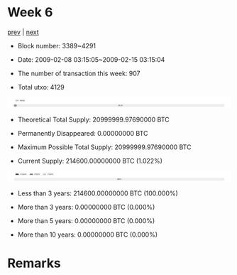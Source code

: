 # Week 6

[prev](week0005.md) | [next](week0007.md)

- Block number: 3389~4291

- Date: 2009-02-08 03:15:05~2009-02-15 03:15:04

- The number of transaction this week: 907

- Total utxo: 4129

![](../images/mined_week0006.png)

- Theoretical Total Supply: 20999999.97690000 BTC

- Permanently Disappeared: 0.00000000 BTC

- Maximum Possible Total Supply: 20999999.97690000 BTC

- Current Supply: 214600.00000000 BTC (1.022%)

![](../images/year_week0006.png)


- Less than 3 years: 214600.00000000 BTC (100.000%)

- More than 3 years: 0.00000000 BTC (0.000%)

- More than 5 years: 0.00000000 BTC (0.000%)

- More than 10 years: 0.00000000 BTC (0.000%)

# Remarks

